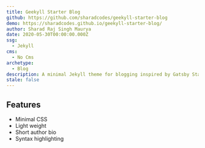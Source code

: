 ```yaml
---
title: Geekyll Starter Blog
github: https://github.com/sharadcodes/geekyll-starter-blog
demo: https://sharadcodes.github.io/geekyll-starter-blog/
author: Sharad Raj Singh Maurya
date: 2020-05-30T00:00:00.000Z
ssg:
  - Jekyll
cms:
  - No Cms
archetype:
  - Blog
description: A minimal Jekyll theme for blogging inspired by Gatsby Starter Blog.
stale: false
---
```


## Features

* Minimal CSS
* Light weight
* Short author bio
* Syntax highlighting
